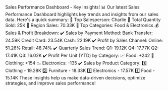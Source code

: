 Sales Performance Dashboard - Key Insights! 📊
Our latest Sales Performance Dashboard highlights key trends and insights from our sales data. Here's a quick summary:
🔹 Top Salesperson: Charlie
🔹 Total Quantity Sold: 25K
🔹 Region Sales: 70.33K
🔹 Top Categories: Food & Electronics
💰 Sales & Profit Breakdown:
✔️ Sales by Payment Method:
Bank Transfer: 24.59K
Credit Card: 23.54K
Cash: 22.19K
✔️ Profit by Sales Channel:
Online: 51.26%
Retail: 48.74%
✔️ Quarterly Sales Trend:
Q1: 19.12K
Q4: 17.77K
Q2: 17.41K
Q3: 16.02K
✔️ Profit Per Unit (YTD) by Category:
📈 Food: +242
👕 Clothing: +154
📉 Electronics: -135
✔️ Sales by Product Category:
1️⃣ Clothing - 19.28K
2️⃣ Furniture - 18.33K
3️⃣ Electronics - 17.57K
4️⃣ Food - 15.14K
These insights help us make data-driven decisions, optimize strategies, and improve sales performance!
